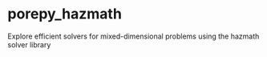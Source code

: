 # porepy_hazmath
Explore efficient solvers for mixed-dimensional problems using the hazmath solver library
